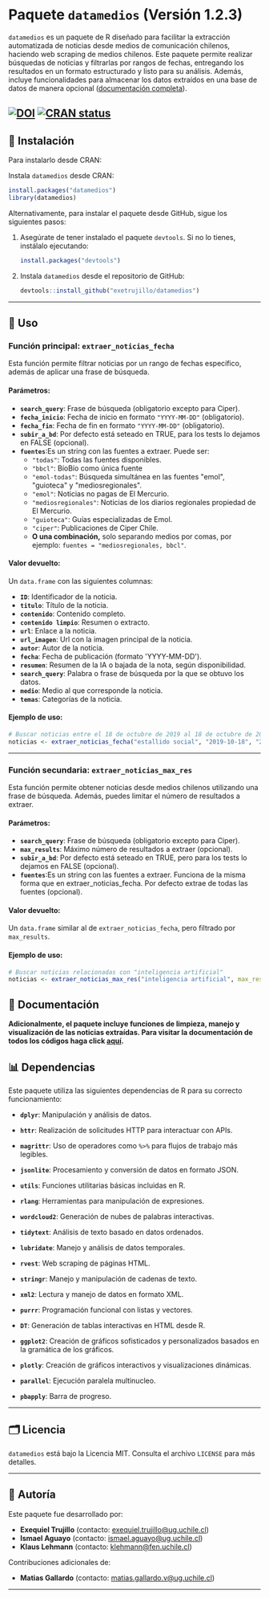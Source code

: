 # Paquete `datamedios` (Versión 1.2.3)

`datamedios` es un paquete de R diseñado para facilitar la extracción automatizada de noticias desde medios de comunicación chilenos, haciendo web scraping de medios chilenos. Este paquete permite realizar búsquedas de noticias y filtrarlas por rangos de fechas, entregando los resultados en un formato estructurado y listo para su análisis. Además, incluye funcionalidades para almacenar los datos extraídos en una base de datos de manera opcional ([documentación completa](https://exetrujillo.github.io/datamedios/)).

[![DOI](https://zenodo.org/badge/901536889.svg)](https://doi.org/10.5281/zenodo.16990419) [![CRAN status](https://www.r-pkg.org/badges/version/datamedios)](10.32614/CRAN.package.datamedios)
------------------------------------------------------------------------

## 🔧 Instalación

Para instalarlo desde CRAN:

Instala `datamedios` desde CRAN:

``` r
install.packages("datamedios")
library(datamedios)
```

Alternativamente, para instalar el paquete desde GitHub, sigue los siguientes pasos:

1.  Asegúrate de tener instalado el paquete `devtools`. Si no lo tienes, instálalo ejecutando:

    ``` r
    install.packages("devtools")
    ```

2.  Instala `datamedios` desde el repositorio de GitHub:

    ``` r
    devtools::install_github("exetrujillo/datamedios")
    ```

-----------------------------------------------------------------------

## 🔄 Uso

### Función principal: `extraer_noticias_fecha`

Esta función permite filtrar noticias por un rango de fechas específico, además de aplicar una frase de búsqueda.

#### **Parámetros:**

-   **`search_query`**: Frase de búsqueda (obligatorio excepto para Ciper).
-   **`fecha_inicio`**: Fecha de inicio en formato `"YYYY-MM-DD"` (obligatorio).
-   **`fecha_fin`**: Fecha de fin en formato `"YYYY-MM-DD"` (obligatorio).
-   **`subir_a_bd`**: Por defecto está seteado en TRUE, para los tests lo dejamos en FALSE (opcional).
-   **`fuentes`**:Es un string con las fuentes a extraer. Puede ser:
    -   `"todas"`: Todas las fuentes disponibles.
    -   `"bbcl"`: BíoBío como única fuente
    -   `"emol-todas"`: Búsqueda simultánea en las fuentes "emol", "guioteca" y "mediosregionales".
    -   `"emol"`: Noticias no pagas de El Mercurio.
    -   `"mediosregionales"`: Noticias de los diarios regionales propiedad de El Mercurio.
    -   `"guioteca"`: Guías especializadas de Emol.
    -   `"ciper"`: Publicaciones de Ciper Chile.
    -   **O una combinación,** solo separando medios por comas, por ejemplo: `fuentes = "mediosregionales, bbcl"`.

#### **Valor devuelto:**

Un `data.frame` con las siguientes columnas:

-   **`ID`**: Identificador de la noticia.
-   **`titulo`**: Título de la noticia.
-   **`contenido`**: Contenido completo.
-   **`contenido limpio`**: Resumen o extracto.
-   **`url`**: Enlace a la noticia.
-   **`url_imagen`**: Url con la imagen principal de la noticia.
-   **`autor`**: Autor de la noticia.
-   **`fecha`**: Fecha de publicación (formato 'YYYY-MM-DD').
-   **`resumen`**: Resumen de la IA o bajada de la nota, según disponibilidad.
-   **`search_query`**: Palabra o frase de búsqueda por la que se obtuvo los datos.
-   **`medio`**: Medio al que corresponde la noticia.
-   **`temas`**: Categorías de la noticia.

#### **Ejemplo de uso:**

``` r
# Buscar noticias entre el 18 de octubre de 2019 al 18 de octubre de 2020
noticias <- extraer_noticias_fecha("estallido social", "2019-10-18", "2020-10-18", fuentes = "bbcl, emol, mediosregionales")
```

------------------------------------------------------------------------

### Función secundaria: `extraer_noticias_max_res`

Esta función permite obtener noticias desde medios chilenos utilizando una frase de búsqueda. Además, puedes limitar el número de resultados a extraer.

#### **Parámetros:**

-   **`search_query`**: Frase de búsqueda (obligatorio excepto para Ciper).
-   **`max_results`**: Máximo número de resultados a extraer (opcional).
-   **`subir_a_bd`**: Por defecto está seteado en TRUE, pero para los tests lo dejamos en FALSE (opcional).
-   **`fuentes`**:Es un string con las fuentes a extraer. Funciona de la misma forma que en extraer_noticias_fecha. Por defecto extrae de todas las fuentes (opcional).

#### **Valor devuelto:**

Un `data.frame` similar al de `extraer_noticias_fecha`, pero filtrado por `max_results`.

#### **Ejemplo de uso:**

``` r
# Buscar noticias relacionadas con "inteligencia artificial"
noticias <- extraer_noticias_max_res("inteligencia artificial", max_results = 100, fuentes= "bbcl")
```

## 🔖 Documentación

**Adicionalmente, el paquete incluye funciones de limpieza, manejo y visualización de las noticias extraídas. Para visitar la documentación de todos los códigos haga click [aquí](https://exetrujillo.github.io/datamedios/reference/index.html).**

## 📊 Dependencias

Este paquete utiliza las siguientes dependencias de R para su correcto funcionamiento:

-   **`dplyr`**: Manipulación y análisis de datos.

-   **`httr`**: Realización de solicitudes HTTP para interactuar con APIs.

-   **`magrittr`**: Uso de operadores como `%>%` para flujos de trabajo más legibles.

-   **`jsonlite`**: Procesamiento y conversión de datos en formato JSON.

-   **`utils`**: Funciones utilitarias básicas incluidas en R.

-   **`rlang`**: Herramientas para manipulación de expresiones.

-   **`wordcloud2`**: Generación de nubes de palabras interactivas.

-   **`tidytext`**: Análisis de texto basado en datos ordenados.

-   **`lubridate`**: Manejo y análisis de datos temporales.

-   **`rvest`**: Web scraping de páginas HTML.

-   **`stringr`**: Manejo y manipulación de cadenas de texto.

-   **`xml2`**: Lectura y manejo de datos en formato XML.

-   **`purrr`**: Programación funcional con listas y vectores.

-   **`DT`**: Generación de tablas interactivas en HTML desde R.

-   **`ggplot2`**: Creación de gráficos sofisticados y personalizados basados en la gramática de los gráficos.

-   **`plotly`**: Creación de gráficos interactivos y visualizaciones dinámicas.

-   **`parallel`**: Ejecución paralela multinucleo.

-   **`pbapply`**: Barra de progreso.

------------------------------------------------------------------------

## 🗂️ Licencia

`datamedios` está bajo la Licencia MIT. Consulta el archivo `LICENSE` para más detalles.

------------------------------------------------------------------------

## 👤 Autoría

Este paquete fue desarrollado por:

-   **Exequiel Trujillo** (contacto: [exequiel.trujillo\@ug.uchile.cl](mailto:exequiel.trujillo@ug.uchile.cl))
-   **Ismael Aguayo** (contacto: [ismael.aguayo\@ug.uchile.cl](mailto:ismael.aguayo@ug.uchile.cl))
-   **Klaus Lehmann** (contacto: [klehmann\@fen.uchile.cl](mailto:klehmann@fen.uchile.cl))

Contribuciones adicionales de:

-   **Matias Gallardo** (contacto: [matias.gallardo.v\@ug.uchile.cl](mailto:matias.gallardo.v@ug.uchile.cl))

------------------------------------------------------------------------
